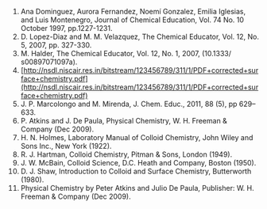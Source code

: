 1. Ana Dominguez, Aurora Fernandez, Noemí Gonzalez, Emilia Iglesias, and Luis Montenegro, Journal of Chemical Education, Vol. 74 No. 10 October 1997, pp.1227-1231.  
2. D. Lopez-Diaz and M. M. Velazquez, The Chemical Educator, Vol. 12, No. 5, 2007, pp. 327-330.    
3. M. Halder, The Chemical Educator, Vol. 12, No. 1, 2007, (10.1333/ s00897071097a).    
4. [http://nsdl.niscair.res.in/bitstream/123456789/311/1/PDF+corrected+surface+chemistry.pdf](http://nsdl.niscair.res.in/bitstream/123456789/311/1/PDF+corrected+surface+chemistry.pdf)      
5. J. P. Marcolongo and M. Mirenda, J. Chem. Educ., 2011, 88 (5), pp 629–633.   
6. P. Atkins and J. De Paula, Physical Chemistry, W. H. Freeman & Company (Dec 2009).    
7. H. N. Holmes, Laboratory Manual of Colloid Chemistry, John Wiley and Sons Inc., New York (1922).     
8. R. J. Hartman, Colloid Chemistry, Pitman & Sons, London (1949).     
9. J. W. McBain, Colloid Science, D.C. Heath and Company, Boston (1950).     
10. D. J. Shaw, Introduction to Colloid and Surface Chemistry, Butterworth (1980).      
11. Physical Chemistry by Peter Atkins and Julio De Paula, Publisher: W. H. Freeman & Company (Dec 2009).  

